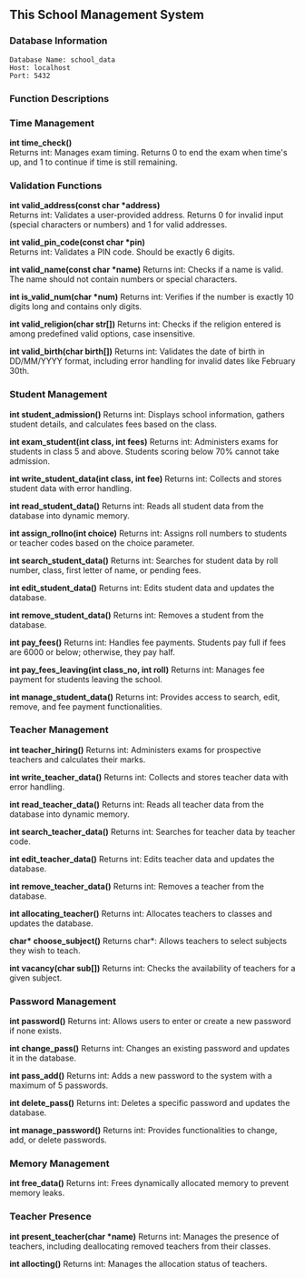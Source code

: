 ## This School Management System

### Database Information
```
Database Name: school_data
Host: localhost
Port: 5432
```

### Function Descriptions

### Time Management

**int time_check()**  
Returns int: Manages exam timing. Returns 0 to end the exam when time's up, and 1 to continue if time is still remaining.

### Validation Functions

**int valid_address(const char \*address)**  
Returns int: Validates a user-provided address. Returns 0 for invalid input (special characters or numbers) and 1 for valid addresses.

**int valid_pin_code(const char \*pin)**  
Returns int: Validates a PIN code. Should be exactly 6 digits.

**int valid_name(const char \*name)** 
Returns int: Checks if a name is valid. The name should not contain numbers or special characters.

**int is_valid_num(char \*num)** 
Returns int: Verifies if the number is exactly 10 digits long and contains only digits.

**int valid_religion(char str[])** 
Returns int: Checks if the religion entered is among predefined valid options, case insensitive.

**int valid_birth(char birth[])** 
Returns int: Validates the date of birth in DD/MM/YYYY format, including error handling for invalid dates like February 30th.


### Student Management

**int student_admission()** 
Returns int: Displays school information, gathers student details, and calculates fees based on the class.

**int exam_student(int class, int fees)** 
Returns int: Administers exams for students in class 5 and above. Students scoring below 70% cannot take admission.

**int write_student_data(int class, int fee)** 
Returns int: Collects and stores student data with error handling.

**int read_student_data()** 
Returns int: Reads all student data from the database into dynamic memory.

**int assign_rollno(int choice)** 
Returns int: Assigns roll numbers to students or teacher codes based on the choice parameter.

**int search_student_data()** 
Returns int: Searches for student data by roll number, class, first letter of name, or pending fees.

**int edit_student_data()** 
Returns int: Edits student data and updates the database.

**int remove_student_data()** 
Returns int: Removes a student from the database.

**int pay_fees()** 
Returns int: Handles fee payments. Students pay full if fees are 6000 or below; otherwise, they pay half.

**int pay_fees_leaving(int class_no, int roll)** 
Returns int: Manages fee payment for students leaving the school.

**int manage_student_data()** 
Returns int: Provides access to search, edit, remove, and fee payment functionalities.


### Teacher Management

**int teacher_hiring()** 
Returns int: Administers exams for prospective teachers and calculates their marks.

**int write_teacher_data()** 
Returns int: Collects and stores teacher data with error handling.

**int read_teacher_data()** 
Returns int: Reads all teacher data from the database into dynamic memory.

**int search_teacher_data()** 
Returns int: Searches for teacher data by teacher code.

**int edit_teacher_data()** 
Returns int: Edits teacher data and updates the database.

**int remove_teacher_data()** 
Returns int: Removes a teacher from the database.

**int allocating_teacher()** 
Returns int: Allocates teachers to classes and updates the database.

**char\* choose_subject()** 
Returns char*: Allows teachers to select subjects they wish to teach.

**int vacancy(char sub[])** 
Returns int: Checks the availability of teachers for a given subject.

### Password Management

**int password()** 
Returns int: Allows users to enter or create a new password if none exists.

**int change_pass()** 
Returns int: Changes an existing password and updates it in the database.

**int pass_add()** 
Returns int: Adds a new password to the system with a maximum of 5 passwords.

**int delete_pass()** 
Returns int: Deletes a specific password and updates the database.

**int manage_password()** 
Returns int: Provides functionalities to change, add, or delete passwords.

### Memory Management

**int free_data()** 
Returns int: Frees dynamically allocated memory to prevent memory leaks.

### Teacher Presence

**int present_teacher(char \*name)** 
Returns int: Manages the presence of teachers, including deallocating removed teachers from their classes.

**int allocting()** 
Returns int: Manages the allocation status of teachers.
